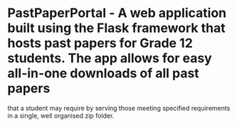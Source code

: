 # PastPaperPortal - A web application built using the Flask framework that hosts past papers for Grade 12 students. The app allows for easy all-in-one downloads of all past papers
that a student may require by serving those meeting specified requirements in a single, well organised zip folder. 
